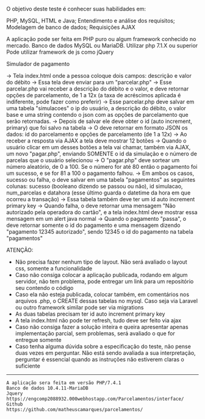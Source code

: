 O objetivo deste teste é conhecer suas habilidades em:

PHP, MySQL, HTML e Java;
Entendimento e análise dos requisitos;
Modelagem de banco de dados;
Requisições AJAX

A aplicação pode ser feita em PHP puro ou algum framework conhecido no mercado. 
Banco de dados MySQL ou MariaDB. 
Utilizar php 7.1.X ou superior
Pode utilizar framework de js como jQuery

Simulador de pagamento

-> Tela index.html onde a pessoa coloque dois campos: descrição e valor do débito
-> Essa tela deve enviar para um  "parcelar.php" 
-> Esse  parcelar.php vai receber a descrição do débito e o valor, e deve retornar opções de parcelamento, de 1 a 12x (a taxa de acréscimos aplicada é indiferente, pode fazer como preferir)
-> Esse  parcelar.php deve salvar em uma tabela "simulacoes" o ip do usuário, a descrição do débito, o valor base e uma string contendo o json com as opções de parcelamento que serão retornadas. 
-> Depois de salvar ele deve obter o id (auto increment, primary) que foi salvo na tabela
-> O  deve retornar em formato JSON os dados: id do parcelamento e opções de parcelamento (de 1 a 12x)
-> Ao receber a resposta via AJAX a tela deve mostrar 12 botões
-> Quando o usuário clicar em um desses botões a tela vai chamar, também via AJAX, um novo  "pagar.php", enviando SOMENTE o id da simulação e o número de parcelas que o usuário selecionou
-> O  "pagar.php" deve sortear um número aleatório, de 0 a 100. Se o número for até 80 então o pagamento foi um sucesso, e se for 81 a 100 o pagamento falhou.
-> Em ambos os casos, sucesso ou falha, o  deve salvar em uma tabela "pagamentos" as seguintes colunas: sucesso (booleano dizendo se passou ou não), id simulacao, num_parcelas e datahora (esse último guarda o datetime da hora em que ocorreu a transação)
-> Essa tabela também deve ter um id auto increment primary key
-> Quando falha, o  deve retornar uma mensagem "Não autorizado pela operadora do cartão", e a tela index.html deve mostrar essa mensagem em um alert java normal
-> Quando o pagamento "passa", o  deve retornar somente o id do pagamento e uma mensagem dizendo "pagamento 12345 autorizado", sendo 12345 o id do pagamento na tabela "pagamentos"

ATENÇÃO:
- Não precisa fazer nenhum tipo de layout. Não será avaliado o layout css, somente a funcionalidade
- Caso não consiga colocar a aplicação publicada, rodando em algum servidor, não tem problema, pode entregar um link para um repositório seu contendo o código
- Caso ela não esteja publicada, colocar também, em comentários nos arquivos .php, o CREATE dessas tabelas no mysql. Caso seja via Laravel ou outro framework similar pode ser via migrations
- As duas tabelas precisam ter id auto increment primary key
- A tela index.html não pode ter refresh, tudo deve ser feito via ajax
- Caso não consiga fazer a solução inteira e queira apresentar apenas implementação parcial, sem problemas, será avaliado o que for entregue somente
- Caso tenha alguma dúvida sobre a especificação do teste, não pense duas vezes em perguntar. Não está sendo avaliada a sua interpretação, perguntar é essencial quando as instruções não estiverem claras o suficiente




-----------------------------------------------------------------------------------------------------------------------------------------------------------------------------------------

    A aplicação sera feita em versão PHP/7.4.1
    Banco de dados 10.4.11-MariaDB 
    Jquery 
    https://engcomp2088932.000webhostapp.com/Parcelamentos/interface/
    Github
    https://github.com/matheuscamarques/parcelamentos/
    
